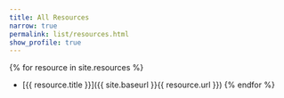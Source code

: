 ```yaml
---
title: All Resources
narrow: true
permalink: list/resources.html
show_profile: true
---
```


{% for resource in site.resources %}
- [{{ resource.title }}]({{ site.baseurl }}{{ resource.url }})
{% endfor %}
